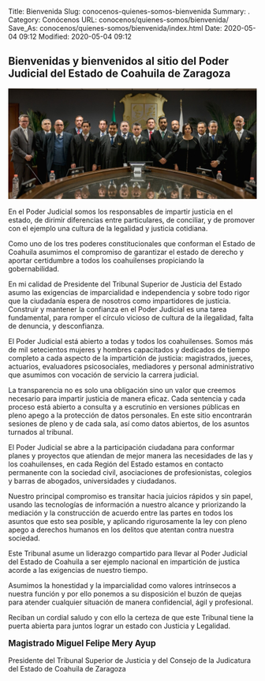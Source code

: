 Title: Bienvenida
Slug: conocenos-quienes-somos-bienvenida
Summary: .
Category: Conócenos
URL: conocenos/quienes-somos/bienvenida/
Save_As: conocenos/quienes-somos/bienvenida/index.html
Date: 2020-05-04 09:12
Modified: 2020-05-04 09:12


## Bienvenidas y bienvenidos al sitio del Poder Judicial del Estado de Coahuila de Zaragoza

<img class="img-fluid" src="poder-judicial.jpg" alt="Poder Judicial">

En el Poder Judicial somos los responsables de impartir justicia en el estado, de dirimir diferencias entre particulares, de conciliar, y de promover con el ejemplo una cultura de la legalidad y justicia cotidiana.

Como uno de los tres poderes constitucionales que conforman el Estado de Coahuila asumimos el compromiso de garantizar el estado de derecho y aportar certidumbre a todos los coahuilenses propiciando la gobernabilidad.

En mi calidad de Presidente del Tribunal Superior de Justicia del Estado asumo las exigencias de imparcialidad e independencia y sobre todo rigor que la ciudadanía espera de nosotros como impartidores de justicia. Construir y mantener la confianza en el Poder Judicial es una tarea fundamental, para romper el círculo vicioso de cultura de la ilegalidad, falta de denuncia, y desconfianza.

El Poder Judicial está abierto a todas y todos los coahuilenses. Somos más de mil setecientos mujeres y hombres capacitados y dedicados de tiempo completo a cada aspecto de la impartición de justicia: magistrados, jueces, actuarios, evaluadores psicosociales, mediadores y personal administrativo que asumimos con vocación de servicio la carrera judicial.

La transparencia no es solo una obligación sino un valor que creemos necesario para impartir justicia de manera eficaz. Cada sentencia y cada proceso está abierto a consulta y a escrutinio en versiones públicas en pleno apego a la protección de datos personales. En este sitio encontrarán sesiones de pleno y de cada sala, así como datos abiertos, de los asuntos turnados al tribunal.

El Poder Judicial se abre a la participación ciudadana para conformar planes y proyectos que atiendan de mejor manera las necesidades de las y los coahuilenses, en cada Región del Estado estamos en contacto permanente con la sociedad civil, asociaciones de profesionistas, colegios y barras de abogados, universidades y ciudadanos.

Nuestro principal compromiso es transitar hacia juicios rápidos y sin papel, usando las tecnologías de información a nuestro alcance y priorizando la mediación y la construcción de acuerdo entre las partes en todos los asuntos que esto sea posible, y aplicando rigurosamente la ley con pleno apego a derechos humanos en los delitos que atentan contra nuestra sociedad.

Este Tribunal asume un liderazgo compartido para llevar al Poder Judicial del Estado de Coahuila a ser ejemplo nacional en impartición de justica acorde a las exigencias de nuestro tiempo.

Asumimos la honestidad y la imparcialidad como valores intrínsecos a nuestra función y por ello ponemos a su disposición el buzón de quejas para atender cualquier situación de manera confidencial, ágil y profesional.

Reciban un cordial saludo y con ello la certeza de que este Tribunal tiene la puerta abierta para juntos lograr un estado con Justicia y Legalidad.

<p class="text-center pb-0 mb-0" style="font-size: 1.2em"><b>Magistrado Miguel Felipe Mery Ayup</b></p>

<p class="text-center">Presidente del Tribunal Superior de Justicia y del Consejo de la Judicatura del Estado de Coahuila de Zaragoza</p>
